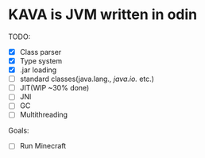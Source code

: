 # KAVA is JVM written in odin

TODO:
- [X] Class parser
- [X] Type system
- [X] .jar loading
- [ ] standard classes(java.lang.*, java.io.* etc.)
- [ ] JIT(WIP ~30% done)
- [ ] JNI
- [ ] GC
- [ ] Multithreading

Goals:
- [ ] Run Minecraft
